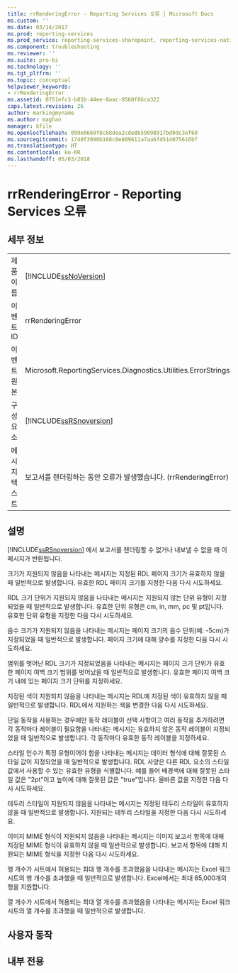 ```yaml
---
title: rrRenderingError - Reporting Services 오류 | Microsoft Docs
ms.custom: ''
ms.date: 03/14/2017
ms.prod: reporting-services
ms.prod_service: reporting-services-sharepoint, reporting-services-native
ms.component: troubleshooting
ms.reviewer: ''
ms.suite: pro-bi
ms.technology: ''
ms.tgt_pltfrm: ''
ms.topic: conceptual
helpviewer_keywords:
- rrRenderingError
ms.assetid: 0751efc3-b81b-44ee-8aac-8560f86ca322
caps.latest.revision: 26
author: markingmyname
ms.author: maghan
manager: kfile
ms.openlocfilehash: 099e0669f8c68dea2cde8b59098917bd0dc3ef60
ms.sourcegitcommit: 1740f3090b168c0e809611a7aa6fd514075616bf
ms.translationtype: HT
ms.contentlocale: ko-KR
ms.lasthandoff: 05/03/2018
---
```

# <a name="rrrenderingerror---reporting-services-error"></a>rrRenderingError - Reporting Services 오류
    
## <a name="details"></a>세부 정보  
  
|||  
|-|-|  
|제품 이름|[!INCLUDE[ssNoVersion](../../includes/ssnoversion-md.md)]|  
|이벤트 ID|rrRenderingError|  
|이벤트 원본|Microsoft.ReportingServices.Diagnostics.Utilities.ErrorStrings.resources.Strings|  
|구성 요소|[!INCLUDE[ssRSnoversion](../../includes/ssrsnoversion-md.md)]|  
|메시지 텍스트|보고서를 렌더링하는 동안 오류가 발생했습니다. (rrRenderingError) %1|  
  
## <a name="explanation"></a>설명  
 [!INCLUDE[ssRSnoversion](../../includes/ssrsnoversion-md.md)] 에서 보고서를 렌더링할 수 없거나 내보낼 수 없을 때 이 메시지가 반환됩니다.  
  
 크기가 지원되지 않음을 나타내는 메시지는 지정된 RDL 페이지 크기가 유효하지 않을 때 일반적으로 발생합니다. 유효한 RDL 페이지 크기를 지정한 다음 다시 시도하세요.  
  
 RDL 크기 단위가 지원되지 않음을 나타내는 메시지는 지원되지 않는 단위 유형이 지정되었을 때 일반적으로 발생합니다. 유효한 단위 유형은 cm, in, mm, pc 및 pt입니다. 유효한 단위 유형을 지정한 다음 다시 시도하세요.  
  
 음수 크기가 지원되지 않음을 나타내는 메시지는 페이지 크기의 음수 단위(예: -5cm)가 지정되었을 때 일반적으로 발생합니다. 페이지 크기에 대해 양수를 지정한 다음 다시 시도하세요.  
  
 범위를 벗어난 RDL 크기가 지정되었음을 나타내는 메시지는 페이지 크기 단위가 유효한 페이지 여백 크기 범위를 벗어났을 때 일반적으로 발생합니다. 유효한 페이지 여백 크기 내에 있는 페이지 크기 단위를 지정하세요.  
  
 지정된 색이 지원되지 않음을 나타내는 메시지는 RDL에 지정된 색이 유효하지 않을 때 일반적으로 발생합니다. RDL에서 지원하는 색을 변경한 다음 다시 시도하세요.  
  
 단일 동작을 사용하는 경우에만 동작 레이블이 선택 사항이고 여러 동작을 추가하려면 각 동작마다 레이블이 필요함을 나타내는 메시지는 유효하지 않은 동작 레이블이 지정되었을 때 일반적으로 발생합니다. 각 동작마다 유효한 동작 레이블을 지정하세요.  
  
 스타일 인수가 특정 유형이어야 함을 나타내는 메시지는 데이터 형식에 대해 잘못된 스타일 값이 지정되었을 때 일반적으로 발생합니다. RDL 사양은 다른 RDL 요소의 스타일 값에서 사용할 수 있는 유효한 유형을 식별합니다. 예를 들어 배경색에 대해 잘못된 스타일 값은 "2pt"이고 높이에 대해 잘못된 값은 "true"입니다. 올바른 값을 지정한 다음 다시 시도하세요.  
  
 테두리 스타일이 지원되지 않음을 나타내는 메시지는 지정된 테두리 스타일이 유효하지 않을 때 일반적으로 발생합니다. 지원되는 테두리 스타일을 지정한 다음 다시 시도하세요.  
  
 이미지 MIME 형식이 지원되지 않음을 나타내는 메시지는 이미지 보고서 항목에 대해 지정된 MIME 형식이 유효하지 않을 때 일반적으로 발생합니다. 보고서 항목에 대해 지원되는 MIME 형식을 지정한 다음 다시 시도하세요.  
  
 행 개수가 시트에서 허용되는 최대 행 개수를 초과했음을 나타내는 메시지는 Excel 워크시트의 행 개수를 초과했을 때 일반적으로 발생합니다. Excel에서는 최대 65,000개의 행을 지원합니다.  
  
 열 개수가 시트에서 허용되는 최대 열 개수를 초과했음을 나타내는 메시지는 Excel 워크시트의 열 개수를 초과했을 때 일반적으로 발생합니다.  
  
## <a name="user-action"></a>사용자 동작  
  
## <a name="internal-only"></a>내부 전용  
  
